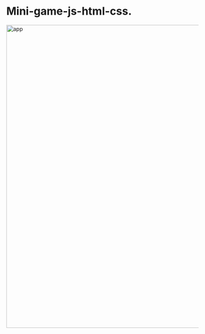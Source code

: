 # Mini-game-js-html-css. 

<img width="794" alt="app" src="https://user-images.githubusercontent.com/103481753/193528947-d6e51b18-2568-41cf-87a4-59b1398d610d.png">
